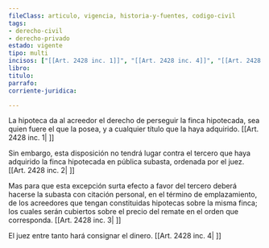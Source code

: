 ```yaml
---
fileClass: articulo, vigencia, historia-y-fuentes, codigo-civil
tags:
- derecho-civil
- derecho-privado
estado: vigente
tipo: multi
incisos: ["[[Art. 2428 inc. 1]]", "[[Art. 2428 inc. 4]]", "[[Art. 2428 inc. 3]]", "[[Art. 2428 inc. 2]]"]
libro:
titulo:
parrafo:
corriente-juridica:

---
```

La hipoteca da al acreedor el derecho de perseguir la finca hipotecada, sea quien fuere el que la posea, y a cualquier título que la haya adquirido. [[Art. 2428 inc. 1| ]]

Sin embargo, esta disposición no tendrá lugar contra el tercero que haya adquirido la finca hipotecada en pública subasta, ordenada por el juez. [[Art. 2428 inc. 2| ]]

Mas para que esta excepción surta efecto a favor del tercero deberá hacerse la subasta con citación personal, en el término de emplazamiento, de los acreedores que tengan constituidas hipotecas sobre la misma finca; los cuales serán cubiertos sobre el precio del remate en el orden que corresponda. [[Art. 2428 inc. 3| ]]

El juez entre tanto hará consignar el dinero. [[Art. 2428 inc. 4| ]]